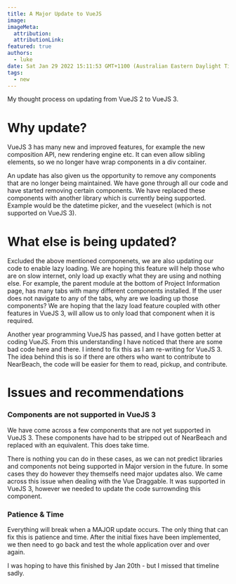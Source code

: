 ```yaml
---
title: A Major Update to VueJS
image:
imageMeta:
  attribution:
  attributionLink:
featured: true
authors: 
  - luke
date: Sat Jan 29 2022 15:11:53 GMT+1100 (Australian Eastern Daylight Time)
tags:
  - new
---
```


My thought process on updating from VueJS 2 to VueJS 3.

# Why update?

VueJS 3 has many new and improved features, for example the new composition API,
new rendering engine etc. It can even allow sibling elements, so we no longer have
wrap components in a div container.

An update has also given us the opportunity to remove any components that are no longer
being maintained. We have gone through all our code and have started removing certain
components. We have replaced these components with another library which is currently
being supported. Example would be the datetime picker, and the vueselect (which is not
supported on VueJS 3).

# What else is being updated?

Excluded the above mentioned componenets, we are also updating our code to enable
lazy loading. We are hoping this feature will help those who are on slow internet,
only load up exactly what they are using and nothing else. For example, the parent
module at the bottom of Project Information page, has many tabs with many different
components installed. If the user does not navigate to any of the tabs, why are we
loading up those components? We are hoping that the lazy load feature coupled with
other features in VueJS 3, will allow us to only load that component when it is
required.

Another year programming VueJS has passed, and I have gotten better at coding VueJS.
From this understanding I have noticed that there are some bad code here and there.
I intend to fix this as I am re-writing for VueJS 3. The idea behind this is so if
there are others who want to contribute to NearBeach, the code will be easier for them
to read, pickup, and contribute.


# Issues and recommendations

### Components are not supported in VueJS 3

We have come across a few components that are not yet supported in VueJS 3. These
components have had to be stripped out of NearBeach and replaced with an
equivalent. This does take time.

There is nothing you can do in these cases, as we can not predict libraries and 
components not being supported in Major version in the future. In some cases they do
however they themselfs need major updates also. We came across this issue when dealing
with the Vue Draggable. It was supported in VueJS 3, however we needed to update the
code surrownding this component.

### Patience & Time

Everything will break when a MAJOR update occurs. The only thing that can fix this is
patience and time. After the initial fixes have been implemented, we then need to go
back and test the whole application over and over again.

I was hoping to have this finished by Jan 20th - but I missed that timeline sadly.
